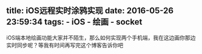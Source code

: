title: iOS远程实时涂鸦实现
date: 2016-05-26 23:59:34
tags:
      - iOS
      - 绘画
      - socket
---
iOS端本地绘画功能大家并不陌生，那么如何实现两个手机端，我在这边画你那边实时同步呢？等我有时间再写完这个博客告诉你吧	

<!-- more -->